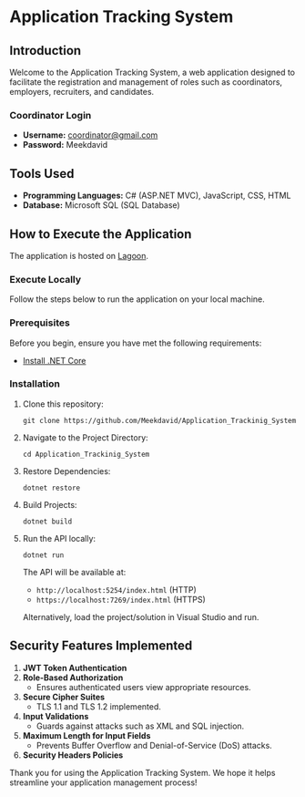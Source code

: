 # Application Tracking System

## Introduction

Welcome to the Application Tracking System, a web application designed to facilitate the registration and management of roles such as coordinators, employers, recruiters, and candidates. 

### Coordinator Login
- **Username:** coordinator@gmail.com
- **Password:** Meekdavid

## Tools Used

- **Programming Languages:** C# (ASP.NET MVC), JavaScript, CSS, HTML
- **Database:** Microsoft SQL (SQL Database)

## How to Execute the Application

The application is hosted on [Lagoon](https://102.210.194.26/Application_Trackinig_System/index.html).

### Execute Locally

Follow the steps below to run the application on your local machine.

### Prerequisites

Before you begin, ensure you have met the following requirements:

- [Install .NET Core](https://dotnet.microsoft.com/download)

### Installation

1. Clone this repository:
   ```shell
   git clone https://github.com/Meekdavid/Application_Trackinig_System
   ```
2. Navigate to the Project Directory:
   ```shell
   cd Application_Trackinig_System
   ```
3. Restore Dependencies:
   ```shell
   dotnet restore
   ```
4. Build Projects:
   ```shell
   dotnet build
   ```
5. Run the API locally:
   ```shell
   dotnet run
   ```
   The API will be available at:
   - `http://localhost:5254/index.html` (HTTP)
   - `https://localhost:7269/index.html` (HTTPS)

   Alternatively, load the project/solution in Visual Studio and run.

## Security Features Implemented

1. **JWT Token Authentication**
2. **Role-Based Authorization**
   - Ensures authenticated users view appropriate resources.
3. **Secure Cipher Suites**
   - TLS 1.1 and TLS 1.2 implemented.
4. **Input Validations**
   - Guards against attacks such as XML and SQL injection.
5. **Maximum Length for Input Fields**
   - Prevents Buffer Overflow and Denial-of-Service (DoS) attacks.
6. **Security Headers Policies**

Thank you for using the Application Tracking System. We hope it helps streamline your application management process!

